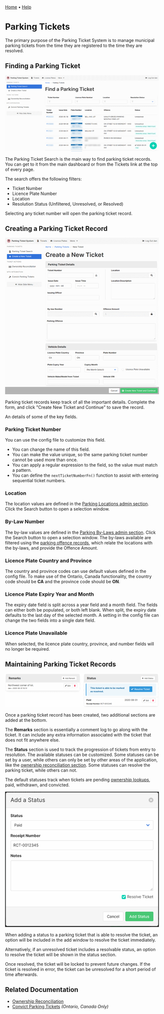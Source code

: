 [Home](https://cityssm.github.io/parking-ticket-system/)
•
[Help](https://cityssm.github.io/parking-ticket-system/docs/)

# Parking Tickets

The primary purpose of the Parking Ticket System is to manage municipal parking tickets
from the time they are registered to the time they are resolved.

## Finding a Parking Ticket

![Parking Ticket Search](images/ticket-search.png)

The Parking Ticket Search is the main way to find parking ticket records.
You can get to it from the main dashboard or from the Tickets link at the top of every page.

The search offers the following filters:

-   Ticket Number
-   Licence Plate Number
-   Location
-   Resolution Status (Unfiltered, Unresolved, or Resolved)

Selecting any ticket number will open the parking ticket record.

## Creating a Parking Ticket Record

![Create a New Parking Ticket](images/ticket-create.png)

Parking ticket records keep track of all the important details.
Complete the form, and click "Create New Ticket and Continue" to save the record.

An details of some of the key fields.

### Parking Ticket Number

You can use the config file to customize this field.

-   You can change the name of this field.
-   You can make the value unique, so the same parking ticket number cannot be used more than once.
-   You can apply a regular expression to the field, so the value must match a pattern.
-   You can define the `nextTicketNumberFn()` function to assist with entering sequential ticket numbers.

### Location

The location values are defined in the [Parking Locations admin section](locations.md).
Click the Search button to open a selection window.

### By-Law Number

The by-law values are defined in the [Parking By-Laws admin section](bylaws.md).
Click the Search button to open a selection window.
The by-laws available are filtered using the [parking offence records](offences.md),
which relate the locations with the by-laws, and provide the Offence Amount.

### Licence Plate Country and Province

The country and province codes can use default values defined in the config file.
To make use of the Ontario, Canada functionality, the country code should be **CA**
and the province code should be **ON**.

### Licence Plate Expiry Year and Month

The expiry date field is split across a year field and a month field.
The fields can either both be populated, or both left blank.
When split, the expiry date defaults to the last day of the selected month.
A setting in the config file can change the two fields into a single date field.

### Licence Plate Unavailable

When selected, the licence plate country, province, and number fields will no longer be required.

## Maintaining Parking Ticket Records

![Parking Ticket Remarks and Statuses](images/ticket-remarks-status.png)

Once a parking ticket record has been created, two additional sections are added at the bottom.

The **Remarks** section is essentially a comment log to go along with the ticket.
It can include any extra information associated with the ticket that does not fit anywhere else.

The **Status** section is used to track the progression of tickets from entry to resolution.
The available statuses can be customized.
Some statuses can be set by a user, while others can only be set by other areas of the application,
like the [ownership reconciliation section](tickets-ownershipReconciliation.md).
Some statuses can resolve the parking ticket, while others can not.

The default statuses track when tickets are pending
[ownership lookups](platesOntario-ownershipLookup.md), paid, withdrawn, and convicted.

![Parking Ticket - Add a Status](images/ticket-status-add.png)

When adding a status to a parking ticket that is able to resolve the ticket,
an option will be included in the add window to resolve the ticket immediately.

Alternatively, if an unresolved ticket includes a resolvable status,
an option to resolve the ticket will be shown in the status section.

Once resolved, the ticket will be locked to prevent future changes.
If the ticket is resolved in error, the ticket can be unresolved for a short period of time afterwards.

## Related Documentation

-   [Ownership Reconciliation](tickets-ownershipReconciliation.md)
-   [Convict Parking Tickets](ticketsOntario-convict.md) _(Ontario, Canada Only)_
